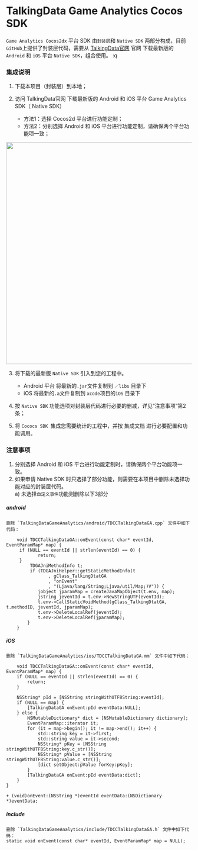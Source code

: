 # TalkingData Game Analytics Cocos SDK

`Game Analytics Cocos2dx` 平台 SDK 由`封装层`和 `Native SDK` 两部分构成，目前`GitHub`上提供了封装层代码，需要从 [TalkingData官网](https://www.talkingdata.com/spa/sdk/#/config) 官网 下载最新版的 `Android` 和 `iOS` 平台 `Native SDK`，组合使用。
:q   
### <a name="Explain"></a>集成说明 
1. 下载本项目（封装层）到本地；

2. 访问 TalkingData官网 下载最新版的 Android 和 iOS 平台 Game Analytics SDK（ Native SDK）
 	- 方法1：选择 Cocos2d 平台进行功能定制；
 	- 方法2：分别选择 Android 和 iOS 平台进行功能定制，请确保两个平台功能项一致；
<img src="http://i2.kiimg.com/601478/1189fd832c8e3bfd.jpg" width="600px" />

3. 将下载的最新版  `Native SDK` 引入到您的工程中。
	- Android 平台
	将最新的`.jar`文件复制到 `／libs` 目录下
	- iOS
	将最新的`.a`文件复制到 `xcode`项目的`iOS` 目录下
	
4. 按 `Native SDK` 功能选项对封装层代码进行必要的删减，详见“注意事项”第2条；

5. 将 `Cococs SDK `集成您需要统计的工程中，并按 集成文档 进行必要配置和功能调用。

### <a name="Notes"></a>注意事项
1. 分别选择 Android 和 iOS 平台进行功能定制时，请确保两个平台功能项一致。
2. 如果申请 Native SDK 时只选择了部分功能，则需要在本项目中删除未选择功能对应的封装层代码。  
a) 未选择`自定义事件`功能则删除以下3部分
##### android 
	删除 `TalkingDataGameAnalytics/android/TDCCTalkingDataGA.cpp` 文件中如下代码： 
```
	void TDCCTalkingDataGA::onEvent(const char* eventId, EventParamMap* map) {  
	 if (NULL == eventId || strlen(eventId) == 0) {  
	        return;  
	 }
		 TDGAJniMethodInfo t;
		 if (TDGAJniHelper::getStaticMethodInfo(t
		    	, gClass_TalkingDtatGA  
		    	, "onEvent"  
		    	, "(Ljava/lang/String;Ljava/util/Map;)V")) {
		    jobject jparamMap = createJavaMapObject(t.env, map);  
		    jstring jeventId = t.env->NewStringUTF(eventId);  
			t.env->CallStaticVoidMethod(gClass_TalkingDtatGA, t.methodID, jeventId, jparamMap);  
			t.env->DeleteLocalRef(jeventId);  
			t.env->DeleteLocalRef(jparamMap);  
		}
	}
```
##### iOS

```
删除 `TalkingDataGameAnalytics/ios/TDCCTalkingDataGA.mm` 文件中如下代码：

	void TDCCTalkingDataGA::onEvent(const char* eventId, EventParamMap* map) {
    if (NULL == eventId || strlen(eventId) == 0) {
        return;
    }
    
    NSString* pId = [NSString stringWithUTF8String:eventId];
    if (NULL == map) {
        [TalkingDataGA onEvent:pId eventData:NULL];
    } else {
        NSMutableDictionary* dict = [NSMutableDictionary dictionary];
        EventParamMap::iterator it;
        for (it = map->begin(); it != map->end(); it++) {
            std::string key = it->first;
            std::string value = it->second;
            NSString* pKey = [NSString stringWithUTF8String:key.c_str()];
            NSString* pValue = [NSString stringWithUTF8String:value.c_str()];
            [dict setObject:pValue forKey:pKey];
        }
        [TalkingDataGA onEvent:pId eventData:dict];
    }
}
```

```
+ (void)onEvent:(NSString *)eventId eventData:(NSDictionary *)eventData;
```
##### include
```
删除 `TalkingDataGameAnalytics/include/TDCCTalkingDataGA.h` 文件中如下代码： 
static void onEvent(const char* eventId, EventParamMap* map = NULL);
```
